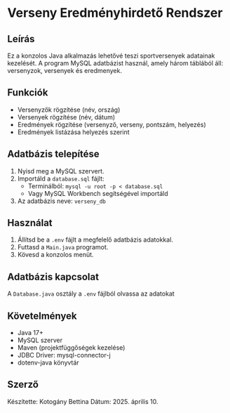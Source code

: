 # Verseny Eredményhirdető Rendszer

## Leírás
Ez a konzolos Java alkalmazás lehetővé teszi sportversenyek adatainak kezelését. A program MySQL adatbázist használ, amely három táblából áll: versenyzok, versenyek és eredmenyek.

## Funkciók
- Versenyzők rögzítése (név, ország)
- Versenyek rögzítése (név, dátum)
- Eredmények rögzítése (versenyző, verseny, pontszám, helyezés)
- Eredmények listázása helyezés szerint

## Adatbázis telepítése
1. Nyisd meg a MySQL szervert.
2. Importáld a `database.sql` fájlt:
   - Terminálból: `mysql -u root -p < database.sql`
   - Vagy MySQL Workbench segítségével importáld
3. Az adatbázis neve: `verseny_db`

## Használat
1. Állítsd be a `.env` fájlt a megfelelő adatbázis adatokkal.
2. Futtasd a `Main.java` programot.
3. Kövesd a konzolos menüt.

## Adatbázis kapcsolat
A `Database.java` osztály a `.env` fájlból olvassa az adatokat

## Követelmények
- Java 17+
- MySQL szerver
- Maven (projektfüggőségek kezelése)
- JDBC Driver: mysql-connector-j
- dotenv-java könyvtár

## Szerző
Készítette: Kotogány Bettina
Dátum: 2025. április 10.
